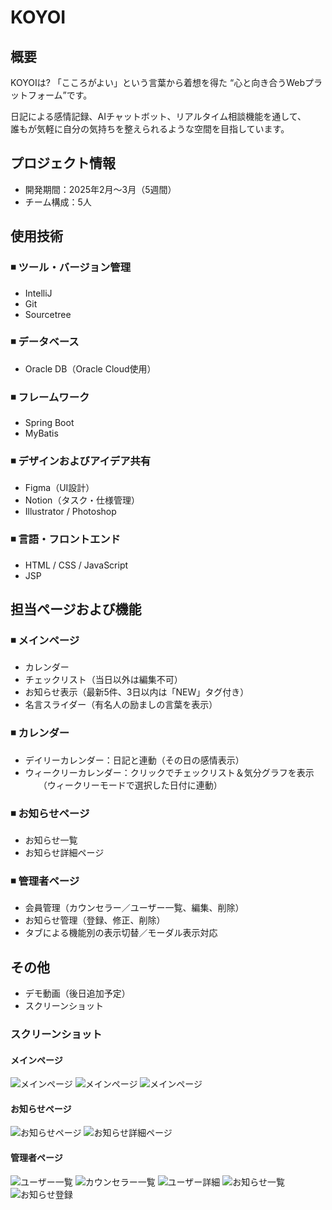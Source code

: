 # KOYOI

## 概要

KOYOIは?
「こころがよい」という言葉から着想を得た  “⼼と向き合うWebプラットフォーム”です。

日記による感情記録、AIチャットボット、リアルタイム相談機能を通して、  
誰もが気軽に自分の気持ちを整えられるような空間を目指しています。

## プロジェクト情報

- 開発期間：2025年2月〜3月（5週間）  
- チーム構成：5人

## 使用技術

### ◾ ツール・バージョン管理
- IntelliJ  
- Git  
- Sourcetree  

### ◾ データベース
- Oracle DB（Oracle Cloud使用）

### ◾ フレームワーク
- Spring Boot  
- MyBatis  

### ◾ デザインおよびアイデア共有
- Figma（UI設計）  
- Notion（タスク・仕様管理）  
- Illustrator / Photoshop
  
### ◾ 言語・フロントエンド
- HTML / CSS / JavaScript  
- JSP

## 担当ページおよび機能

### ◾ メインページ  
- カレンダー  
- チェックリスト（当日以外は編集不可）  
- お知らせ表示（最新5件、3日以内は「NEW」タグ付き）  
- 名言スライダー（有名人の励ましの言葉を表示）

### ◾ カレンダー  
- デイリーカレンダー：日記と連動（その日の感情表示）  
- ウィークリーカレンダー：クリックでチェックリスト＆気分グラフを表示  
　　（ウィークリーモードで選択した日付に連動）

### ◾ お知らせページ  
- お知らせ一覧
- お知らせ詳細ページ

### ◾ 管理者ページ  
- 会員管理（カウンセラー／ユーザー一覧、編集、削除）  
- お知らせ管理（登録、修正、削除）  
- タブによる機能別の表示切替／モーダル表示対応

## その他

- デモ動画（後日追加予定）  
- スクリーンショット

### スクリーンショット

#### メインページ  

![メインページ](./images/main-page1.png)
![メインページ](./images/main-page2.png)
![メインページ](./images/main-announcement.png)

#### お知らせページ

![お知らせページ](./images/announcement-page.png)
![お知らせ詳細ページ](./images/announcement-detail.png)

#### 管理者ページ  

![ユーザー一覧](./images/user-list.png)
![カウンセラー一覧](./images/counselor-list.png)
![ユーザー詳細](./images/user-detail.png)
![お知らせ一覧](./images/announcement-list.png)
![お知らせ登録](./images/announcement-create.png)
